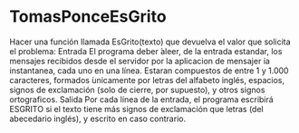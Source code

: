 # TomasPonceEsGrito
Hacer una función llamada EsGrito(texto) que devuelva el valor que solicita el problema:
Entrada
El programa deber ́aleer, de la entrada estandar, los mensajes recibidos desde el servidor por la
aplicacion de mensajer ́ıa instantanea, cada uno en una línea. Estaran compuestos de entre 1 y 1.000
caracteres, formados  ́unicamente por letras del alfabeto inglés, espacios, signos de exclamación (solo de
cierre, por supuesto), y otros signos ortograficos.
Salida
Por cada línea de la entrada, el programa escribirá ESGRITO si el texto tiene más signos de exclamación
que letras (del abecedario inglés), y escrito en caso contrario.
